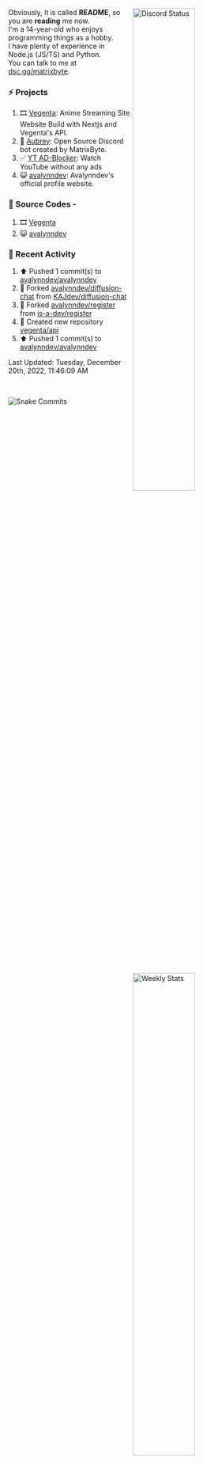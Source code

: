 <a href="https://discord.com/users/735059235141845003" target="_blank">
	<img width="50%" align="right" alt="Discord Status" src="https://lanyard.cnrad.dev/api/735059235141845003?bg=1f1f1f&borderRadius=5px">
</a>
<a href="https://wakatime.com/@Avalynn" target="_blank">
	<img width="50%" align="right" alt="Weekly Stats" src="https://github-readme-stats.vercel.app/api/wakatime?username=avalynn&border_radius=5px&theme=dark&bg_color=1f1f1f&border_color=1f1f1f&icon_color=58a6ff&show_icons=true&disable_animations=true&custom_title=Weekly%20Stats&v=2">
</a>

<div align="left">
Obviously, it is called <b>README</b>, so you are <b>reading</b> me now.<br> 
I'm a 14-year-old who enjoys programming things as a hobby. <br>
I have plenty of experience in Node.js (JS/TS) and Python.<br>
You can talk to me at <a href="https://dsc.gg/matrixbyte">dsc.gg/matrixbyte</a>.<br>
</div>

### ⚡ Projects
1. 🎞️ [Vegenta](https://vegenta.vercel.app): Anime Streaming Site Website Build with Nextjs and Vegenta's API.
2. 🤖 [Aubrey](https://github.com/MatrixByte/Aubrey): Open Source Discord bot created by MatrixByte.
3. ✅ [YT AD-Blocker](https://github.com/uzukidev/ad-block-yt): Watch YouTube without any ads
4. 😺 [avalynndev](https://avalynn.is-a-good.dev): Avalynndev's official profile website.

### 📄 Source Codes -
1. 🎞️ [Vegenta](https://github.com/avalynndev/vegenta)
2. 😺 [avalynndev](https://github.com/uzukidev/avalynndev)

### 📄 Recent Activity

<!--RECENT_ACTIVITY:start-->
1. ⬆️ Pushed 1 commit(s) to [avalynndev/avalynndev](https://github.com/avalynndev/avalynndev)
2. 🔱 Forked [avalynndev/diffusion-chat](https://github.com/avalynndev/diffusion-chat) from [KAJdev/diffusion-chat](https://github.com/KAJdev/diffusion-chat)
3. 🔱 Forked [avalynndev/register](https://github.com/avalynndev/register) from [is-a-dev/register](https://github.com/is-a-dev/register)
4. 📔 Created new repository [vegenta/api](https://github.com/vegenta/api)
5. ⬆️ Pushed 1 commit(s) to [avalynndev/avalynndev](https://github.com/avalynndev/avalynndev)
<!--RECENT_ACTIVITY:end-->

<!--RECENT_ACTIVITY:last_update-->
Last Updated: Tuesday, December 20th, 2022, 11:46:09 AM
<!--RECENT_ACTIVITY:last_update_end-->

<br />

![Snake Commits](https://raw.githubusercontent.com/avalynndev/avalynndev/e7cc130b71cdb75f5598d2d6c3076f6aa0f2585b/github-contribution-grid-snake.svg)
